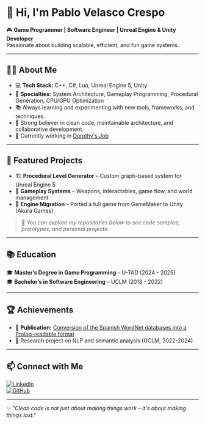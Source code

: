 # 👋 Hi, I'm Pablo Velasco Crespo  

🎮 **Game Programmer | Software Engineer | Unreal Engine & Unity Developer**  
Passionate about building scalable, efficient, and fun game systems.  

---

## 🧑‍💻 About Me  
- 💻 **Tech Stack:** C++, C#, Lua, Unreal Engine 5, Unity  
- 🧩 **Specialties:** System Architecture, Gameplay Programming, Procedural Generation, CPU/GPU Optimization  
- 📚 Always learning and experimenting with new tools, frameworks, and techniques.  
- 🤝 Strong believer in clean code, maintainable architecture, and collaborative development.  
- 🫧 Currently working in [Dorothy's Job](https://store.steampowered.com/app/3926730/Dorothys_Job/)

---

## 🚀 Featured Projects  
- 🏗 **Procedural Level Generator** – Custom graph-based system for Unreal Engine 5  
- 🎯 **Gameplay Systems** – Weapons, interactables, game flow, and world management  
- 🔄 **Engine Migration** – Ported a full game from GameMaker to Unity (Akura Games)  

> 📌 *You can explore my repositories below to see code samples, prototypes, and personal projects.*  

---

## 📚 Education  
🎓 **Master’s Degree in Game Programming** – U-TAD (2024 - 2025)  
🎓 **Bachelor’s in Software Engineering** – UCLM (2018 - 2022)  

---

## 🏆 Achievements  
- 📝 **Publication:** [Conversion of the Spanish WordNet databases into a Prolog-readable format](https://www.researchgate.net/publication/383279002_Conversion_of_the_Spanish_WordNet_databases_into_a_Prolog-readable_format)  
- 🧠 Research project on NLP and semantic analysis (UCLM, 2022-2024)  

---

## 📫 Connect with Me  
[![LinkedIn](https://img.shields.io/badge/LinkedIn-0077B5?style=for-the-badge&logo=linkedin&logoColor=white)](https://www.linkedin.com/in/pablo-velasco-crespo/)  
[![GitHub](https://img.shields.io/badge/GitHub-181717?style=for-the-badge&logo=github&logoColor=white)](https://github.com/PabloVelascoCrespo)  

---

✨ *"Clean code is not just about making things work – it's about making things last."*  

